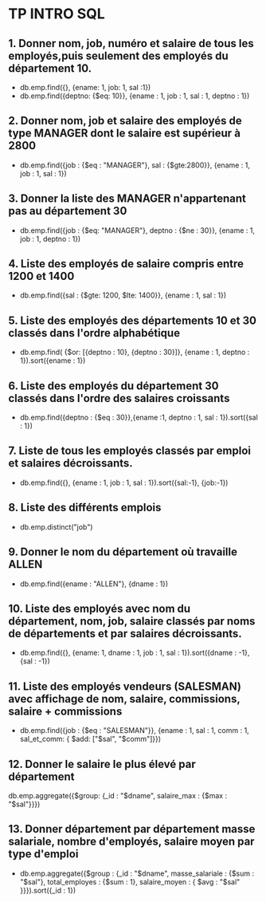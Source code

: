 # TP INTRO SQL

## 1. Donner nom, job, numéro et salaire de tous les employés,puis seulement des employés du département 10.

- db.emp.find({}, {ename: 1, job: 1, sal :1})
- db.emp.find({deptno: {$eq: 10}}, {ename : 1, job : 1, sal : 1, deptno : 1})

## 2. Donner nom, job et salaire des employés de type MANAGER dont le salaire est supérieur à 2800

- db.emp.find({job : {$eq : "MANAGER"}, sal : {$gte:2800}}, {ename : 1, job : 1, sal : 1})

## 3. Donner la liste des MANAGER n'appartenant pas au département 30

- db.emp.find({job : {$eq: "MANAGER"}, deptno : {$ne : 30}}, {ename : 1, job : 1, deptno : 1})

## 4. Liste des employés de salaire compris entre 1200 et 1400

- db.emp.find({sal : {$gte: 1200, $lte: 1400}}, {ename : 1, sal : 1})

## 5. Liste des employés des départements 10 et 30 classés dans l'ordre alphabétique

- db.emp.find( {$or: [{deptno : 10}, {deptno : 30}]}, {ename : 1, deptno : 1}).sort({ename : 1})

## 6. Liste des employés du département 30 classés dans l'ordre des salaires croissants

- db.emp.find({deptno : {$eq : 30}},{ename :1, deptno : 1, sal : 1}).sort({sal : 1})

## 7. Liste de tous les employés classés par emploi et salaires décroissants.

- db.emp.find({}, {ename : 1, job : 1, sal : 1}).sort({sal:-1}, {job:-1})

## 8. Liste des différents emplois

- db.emp.distinct("job")

## 9. Donner le nom du département où travaille ALLEN

- db.emp.find({ename : "ALLEN"}, {dname : 1})

## 10. Liste des employés avec nom du département, nom, job, salaire classés par noms de départements et par salaires décroissants.

- db.emp.find({}, {ename: 1, dname : 1, job : 1, sal : 1}).sort({dname : -1}, {sal : -1})

## 11. Liste des employés vendeurs (SALESMAN) avec affichage de nom, salaire, commissions, salaire + commissions

- db.emp.find({job : {$eq : "SALESMAN"}}, {ename : 1, sal : 1, comm : 1, sal_et_comm: { $add: ["$sal", "$comm"]}})

## 12. Donner le salaire le plus élevé par département

db.emp.aggregate({$group: {_id : "$dname", salaire_max : {$max : "$sal"}}})

## 13. Donner département par département masse salariale, nombre d'employés, salaire moyen par type d'emploi

- db.emp.aggregate({$group : {_id : "$dname", masse_salariale : {$sum : "$sal"}, total_employes : {$sum : 1}, salaire_moyen : { $avg : "$sal" }}}).sort({_id : 1})